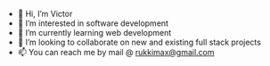 - 👋 Hi, I’m Victor 
- 👀 I’m interested in software development
- 🌱 I’m currently learning web development
- 💞️ I’m looking to collaborate on new and existing full stack projects
- 📫 You can reach me by mail @ rukkimax@gmail.com

<!---
K3vwe/K3vwe is a ✨ special ✨ repository because its `README.md` (this file) appears on your GitHub profile.
You can click the Preview link to take a look at your changes.
--->
